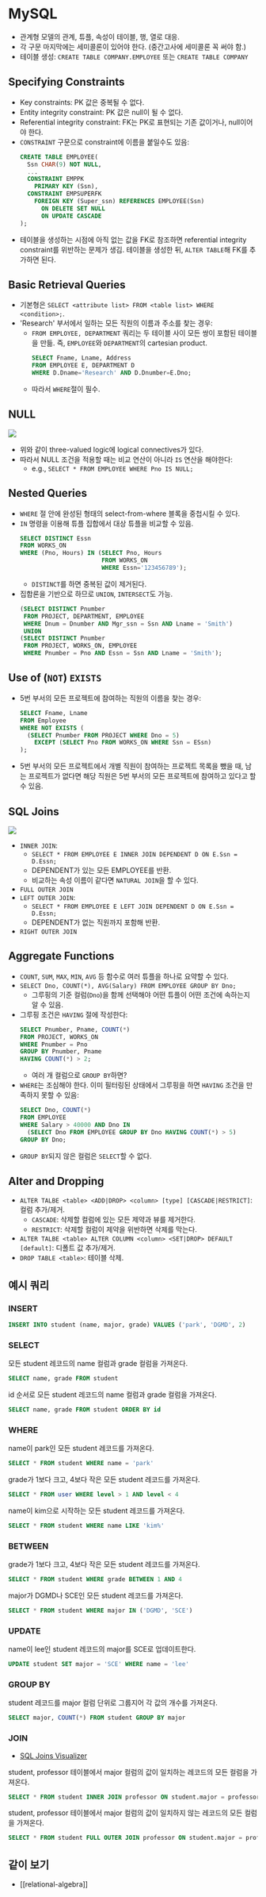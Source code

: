 # MySQL

- 관계형 모델의 관계, 튜플, 속성이 테이블, 행, 열로 대응.
- 각 구문 마지막에는 세미콜론이 있어야 한다. (중간고사에 세미콜론 꼭 써야 함.)
- 테이블 생성: `CREATE TABLE COMPANY.EMPLOYEE` 또는 `CREATE TABLE COMPANY`

## Specifying Constraints

- Key constraints: PK 값은 중복될 수 없다.
- Entity integrity constraint: PK 값은 null이 될 수 없다.
- Referential integrity constraint: FK는 PK로 표현되는 기존 값이거나, null이어야 한다.
- `CONSTRAINT` 구문으로 constraint에 이름을 붙일수도 있음:
  ```sql
  CREATE TABLE EMPLOYEE(
    Ssn CHAR(9) NOT NULL,
    ...
    CONSTRAINT EMPPK
      PRIMARY KEY (Ssn),
    CONSTRAINT EMPSUPERFK
      FOREIGN KEY (Super_ssn) REFERENCES EMPLOYEE(Ssn)
        ON DELETE SET NULL
        ON UPDATE CASCADE
  );
  ```
- 테이블을 생성하는 시점에 아직 없는 값을 FK로 참조하면 referential integrity constraint를 위반하는 문제가 생김. 테이블을 생성한 뒤, `ALTER TABLE`해 FK를 추가하면 된다.

## Basic Retrieval Queries

- 기본형은 `SELECT <attribute list> FROM <table list> WHERE <condition>;`.
- 'Research' 부서에서 일하는 모든 직원의 이름과 주소를 찾는 경우:
  - `FROM EMPLOYEE, DEPARTMENT` 쿼리는 두 테이블 사이 모든 쌍이 포함된 테이블을 만듦. 즉, `EMPLOYEE`와 `DEPARTMENT`의 cartesian product.
    ```sql
    SELECT Fname, Lname, Address
    FROM EMPLOYEE E, DEPARTMENT D
    WHERE D.Dname='Research' AND D.Dnumber=E.Dno;
    ```
  - 따라서 `WHERE`절이 필수.

## NULL

![](https://user-images.githubusercontent.com/6410412/233791999-fb1dada0-3288-4462-a033-4c7148ee9eb9.png)

- 위와 같이 three-valued logic에 logical connectives가 있다.
- 따라서 NULL 조건을 적용할 때는 비교 연산이 아니라 `IS` 연산을 해야한다:
  - e.g., `SELECT * FROM EMPLOYEE WHERE Pno IS NULL;`

## Nested Queries

- `WHERE` 절 안에 완성된 형태의 select-from-where 블록을 중첩시킬 수 있다.
- `IN` 명령을 이용해 튜플 집합에서 대상 튜플을 비교할 수 있음.
  ```sql
  SELECT DISTINCT Essn
  FROM WORKS_ON
  WHERE (Pno, Hours) IN (SELECT Pno, Hours
                         FROM WORKS_ON
                         WHERE Essn='123456789');
  ```
  - `DISTINCT`를 하면 중복된 값이 제거된다.
- 집합론을 기반으로 하므로 `UNION`, `INTERSECT`도 가능.
  ```sql
  (SELECT DISTINCT Pnumber
   FROM PROJECT, DEPARTMENT, EMPLOYEE
   WHERE Dnum = Dnumber AND Mgr_ssn = Ssn AND Lname = 'Smith')
   UNION
  (SELECT DISTINCT Pnumber
   FROM PROJECT, WORKS_ON, EMPLOYEE
   WHERE Pnumber = Pno AND Essn = Ssn AND Lname = 'Smith');
  ```

## Use of (`NOT`) `EXISTS`

- 5번 부서의 모든 프로젝트에 참여하는 직원의 이름을 찾는 경우:
  ```sql
  SELECT Fname, Lname
  FROM Employee
  WHERE NOT EXISTS (
    (SELECT Pnumber FROM PROJECT WHERE Dno = 5)
      EXCEPT (SELECT Pno FROM WORKS_ON WHERE Ssn = ESsn)
  );
  ```
- 5번 부서의 모든 프로젝트에서 개별 직원이 참여하는 프로젝트 목록을 뺐을 때, 남는 프로젝트가 없다면 해당 직원은 5번 부서의 모든 프로젝트에 참여하고 있다고 할 수 있음.

## SQL Joins

![](https://user-images.githubusercontent.com/6410412/229053775-944ef5a5-61e3-4cda-940e-7f5a569311b8.png)

- `INNER JOIN`:
  - `SELECT * FROM EMPLOYEE E INNER JOIN DEPENDENT D ON E.Ssn = D.Essn;`
  - DEPENDENT가 있는 모든 EMPLOYEE를 반환.
  - 비교하는 속성 이름이 같다면 `NATURAL JOIN`을 할 수 있다.
- `FULL OUTER JOIN`
- `LEFT OUTER JOIN`:
  - `SELECT * FROM EMPLOYEE E LEFT JOIN DEPENDENT D ON E.Ssn = D.Essn;`
  - DEPENDENT가 없는 직원까지 포함해 반환.
- `RIGHT OUTER JOIN`

## Aggregate Functions

- `COUNT`, `SUM`, `MAX`, `MIN`, `AVG` 등 함수로 여러 튜플을 하나로 요약할 수 있다.
- `SELECT Dno, COUNT(*), AVG(Salary) FROM EMPLOYEE GROUP BY Dno;`
  - 그루핑의 기준 컬럼(`Dno`)을 함께 선택해야 어떤 튜플이 어떤 조건에 속하는지 알 수 있음.
- 그루핑 조건은 `HAVING` 절에 작성한다:
  ```sql
  SELECT Pnumber, Pname, COUNT(*)
  FROM PROJECT, WORKS_ON
  WHERE Pnumber = Pno
  GROUP BY Pnumber, Pname
  HAVING COUNT(*) > 2;
  ```
  - 여러 개 컬럼으로 `GROUP BY`하면?
- `WHERE`는 조심해야 한다. 이미 필터링된 상태에서 그루핑을 하면 `HAVING` 조건을 만족하지 못할 수 있음:
  ```sql
  SELECT Dno, COUNT(*)
  FROM EMPLOYEE
  WHERE Salary > 40000 AND Dno IN
    (SELECT Dno FROM EMPLOYEE GROUP BY Dno HAVING COUNT(*) > 5)
  GROUP BY Dno;
  ```
- `GROUP BY`되지 않은 컬럼은 `SELECT`할 수 없다.

## Alter and Dropping

- `ALTER TALBE <table> <ADD|DROP> <column> [type] [CASCADE|RESTRICT]`: 컬럼 추가/제거.
  - `CASCADE`: 삭제할 컬럼에 있는 모든 제약과 뷰를 제거한다.
  - `RESTRICT`: 삭제할 컬럼이 제약을 위반하면 삭제를 막는다.
- `ALTER TALBE <table> ALTER COLUMN <column> <SET|DROP> DEFAULT [default]`: 디폴트 값 추가/제거.
- `DROP TABLE <table>`: 테이블 삭제.

## 예시 쿼리

### INSERT

```sql
INSERT INTO student (name, major, grade) VALUES ('park', 'DGMD', 2)
```

### SELECT

모든 student 레코드의 name 컬럼과 grade 컬럼을 가져온다.

```sql
SELECT name, grade FROM student
```

id 순서로 모든 student 레코드의 name 컬럼과 grade 컬럼을 가져온다.

```sql
SELECT name, grade FROM student ORDER BY id
```

### WHERE

name이 park인 모든 student 레코드를 가져온다.

```sql
SELECT * FROM student WHERE name = 'park'
```

grade가 1보다 크고, 4보다 작은 모든 student 레코드를 가져온다.

```sql
SELECT * FROM user WHERE level > 1 AND level < 4
```

name이 kim으로 시작하는 모든 student 레코드를 가져온다.

```sql
SELECT * FROM student WHERE name LIKE 'kim%'
```

### BETWEEN

grade가 1보다 크고, 4보다 작은 모든 student 레코드를 가져온다.

```sql
SELECT * FROM student WHERE grade BETWEEN 1 AND 4
```

major가 DGMD나 SCE인 모든 student 레코드를 가져온다.

```sql
SELECT * FROM student WHERE major IN ('DGMD', 'SCE')
```

### UPDATE

name이 lee인 student 레코드의 major를 SCE로 업데이트한다.

```sql
UPDATE student SET major = 'SCE' WHERE name = 'lee'
```

### GROUP BY

student 레코드를 major 컬럼 단위로 그룹지어 각 값의 개수를 가져온다.

```sql
SELECT major, COUNT(*) FROM student GROUP BY major
```

### JOIN

* [SQL Joins Visualizer](https://sql-joins.leopard.in.ua/)

student, professor 테이블에서 major 컬럼의 값이 일치하는 레코드의 모든 컬럼을 가져온다.

```sql
SELECT * FROM student INNER JOIN professor ON student.major = professor.major
```

student, professor 테이블에서 major 컬럼의 값이 일치하지 않는 레코드의 모든 컬럼을 가져온다.

```sql
SELECT * FROM student FULL OUTER JOIN professor ON student.major = professor.major WHERE student.major IS NULL OR professor.major IS NULL
```

## 같이 보기

- [[relational-algebra]]

